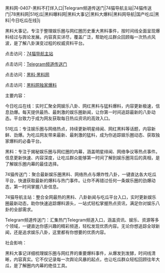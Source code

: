 #
黑料网-0407-黑料不打烊入口|Telegram频道传送门|74猫导航主站|74猫传送门|78黑料网|51吃瓜|黑料曝料网|黑料大事记|黑料大爆料|黑料网导航|国产吃瓜|黑料|今日吃瓜在线|lj

黑料大事记，专注于整理娱乐圈与网红圈历史重大黑料事件，按时间线全面呈现爆料经过与舆论发展。内容真实详尽，覆盖广泛，帮助吃瓜群众回顾每一次热点风波，是了解八卦演变过程的权威资料平台。


点击访问：<a href="https://74mao.com/">74猫导航主站</a>

点击访问：<a href="https://74mao.com/">Telegram频道传送门</a>

点击访问：<a href="https://gbs-3wd.pages.dev/">黑料·黑料网</a>

点击访问：<a href="https://tyer.pages.dev/">黑料网独家爆料</a>


主要内容：

今日吃瓜在线：实时汇聚全网娱乐八卦、网红黑料与猛料爆料，内容更新极速，信息劲爆。每天提供最热、最刺激的娱乐圈新闻，让你第一时间追踪最新的八卦动态。平台致力于成为网友获取每日热瓜资讯的高效入口。

51吃瓜：专注娱乐圈与网络热点，持续更新明星绯闻、网红黑料等话题，内容新鲜、劲爆。为吃瓜网友带来最新、最刺激的猛料，成为你追踪娱乐圈动态、获取独家爆料的必备平台。

黑料：专注于揭秘娱乐圈与网红圈的内幕，涵盖明星绯闻、网络争议等热点事件。信息更新快速、内容深度，让吃瓜群众能够第一时间了解到娱乐圈背后的真相，是了解娱乐圈内幕的最佳选择。

74猫传送门：聚合最新娱乐圈黑料、网络热点与爆炸性八卦，一键直达各大吃瓜平台，快速获取最新的爆料与热门事件。让你不再错过任何一条娱乐圈的劲爆动态，第一时间掌握八卦信息。

74猫导航主站：整合全网最热的黑料、八卦新闻与吃瓜平台入口，实时更新娱乐圈最新动态，助你快速追踪爆料源头，一站式轻松掌握热点资讯，满足你对娱乐八卦的全部需求。

Telegram频道传送门：汇集热门Telegram频道入口，涵盖资讯、娱乐、资源等多个领域，一键直达你感兴趣的精彩频道，轻松发现优质内容。无论你想追踪全球新闻，还是追求娱乐八卦，这里都有你想要的优质内容。

社会影响：

黑料大事记详细梳理娱乐圈与网红界的重要爆料事件，从爆发到发酵，时间线清晰，内容真实。它不仅记录每一次舆论风暴的起点，也让吃瓜群众轻松回顾往年大瓜，是了解圈内内幕的绝佳工具。

<span style="display:none;">[Canonical link](https://github.com/biesiha753/78941 ）</span>
